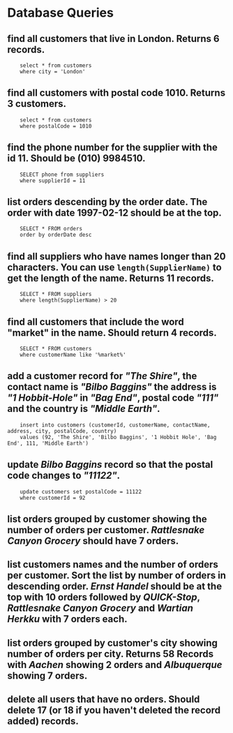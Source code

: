 # Database Queries

## find all customers that live in London. Returns 6 records.

        select * from customers
        where city = 'London'

## find all customers with postal code 1010. Returns 3 customers.

        select * from customers
        where postalCode = 1010

## find the phone number for the supplier with the id 11. Should be (010) 9984510.

        SELECT phone from suppliers
        where supplierId = 11

## list orders descending by the order date. The order with date 1997-02-12 should be at the top.

        SELECT * FROM orders
        order by orderDate desc

## find all suppliers who have names longer than 20 characters. You can use `length(SupplierName)` to get the length of the name. Returns 11 records.

        SELECT * FROM suppliers
        where length(SupplierName) > 20

## find all customers that include the word "market" in the name. Should return 4 records.

        SELECT * FROM customers
        where customerName like '%market%'

## add a customer record for _"The Shire"_, the contact name is _"Bilbo Baggins"_ the address is _"1 Hobbit-Hole"_ in _"Bag End"_, postal code _"111"_ and the country is _"Middle Earth"_.

        insert into customers (customerId, customerName, contactName, address, city, postalCode, country)
        values (92, 'The Shire', 'Bilbo Baggins', '1 Hobbit Hole', 'Bag End', 111, 'Middle Earth')

## update _Bilbo Baggins_ record so that the postal code changes to _"11122"_.

        update customers set postalCode = 11122
        where customerId = 92

## list orders grouped by customer showing the number of orders per customer. _Rattlesnake Canyon Grocery_ should have 7 orders.

        

## list customers names and the number of orders per customer. Sort the list by number of orders in descending order. _Ernst Handel_ should be at the top with 10 orders followed by _QUICK-Stop_, _Rattlesnake Canyon Grocery_ and _Wartian Herkku_ with 7 orders each.

## list orders grouped by customer's city showing number of orders per city. Returns 58 Records with _Aachen_ showing 2 orders and _Albuquerque_ showing 7 orders.

## delete all users that have no orders. Should delete 17 (or 18 if you haven't deleted the record added) records.
